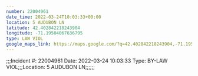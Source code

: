 ```yaml
---
number: 22004961
date_time: 2022-03-24T10:03:33+00:00
location: 5 AUDUBON LN
latitude: 42.402842218243904
longitude: -71.19504067636795
type: LAW VIOL
google_maps_link: https://maps.google.com/?q=42.402842218243904,-71.19504067636795
---
```


;;;Incident #: 22004961  Date: 2022-03-24 10:03:33  Type: BY-LAW VIOL;;;Location: 5 AUDUBON LN;;;;;;
